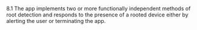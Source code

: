 8.1 The app implements two or more functionally independent methods of root detection and responds to the presence of a rooted device either by alerting the user or terminating the app.